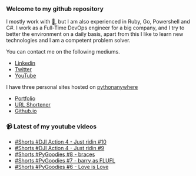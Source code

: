 ### Welcome to my github repository

I mostly work with [:snake:](https://www.python.org/), but I am also experienced in Ruby, Go, Powershell and C#. I work as a Full-Time DevOps engineer for a big company, and I try to better the environment on a daily basis, apart from this I like to learn new technologies and I am a competent problem solver.

You can contact me on the following mediums.
- [Linkedin](https://www.linkedin.com/in/r3ap3rpy)
- [Twitter](https://twitter.com/r3ap3rpy)
- [YouTube](https://www.youtube.com/channel/UC1qkMXH8d2I9DDAtBSeEHqg)

I have three personal sites hosted on [pythonanywhere](https://www.pythonanywhere.com/)
- [Portfolio](http://r3ap3rpy.pythonanywhere.com/)
- [URL Shortener](http://shortenpy.pythonanywhere.com/)
- [Github.io](https://r3ap3rpy.github.io/)

### :video_camera: Latest of my youtube videos
<!-- YOUTUBE:START -->
- [#Shorts #DJI Action 4 - Just ridin #10](https://www.youtube.com/watch?v=pBFpZDGjnOw)
- [#Shorts #DJI Action 4 - Just ridin #9](https://www.youtube.com/watch?v=rzjUL6gQCpo)
- [#Shorts #PyGoodies #8 - braces](https://www.youtube.com/watch?v=AkeI1cJfMVI)
- [#Shorts #PyGoodies #7 - barry as FLUFL](https://www.youtube.com/watch?v=2N7Ru0GtGks)
- [#Shorts #PyGoodies #6 - Love is Love](https://www.youtube.com/watch?v=MnnATaixy3E)
<!-- YOUTUBE:END -->

